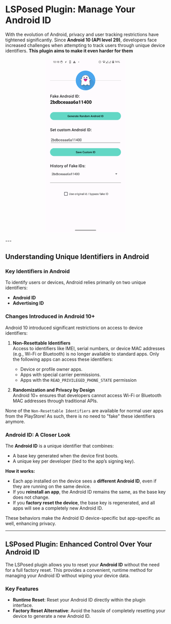 # LSPosed Plugin: Manage Your Android ID

With the evolution of Android, privacy and user tracking restrictions have tightened significantly. Since **Android 10 (API level 29)**, developers face increased challenges when attempting to track users through unique device identifiers.
**This plugin aims to make it even harder for them**

<p align="center">
  <img src="https://github.com/irmo-de/FakeAndroid_ID/blob/master/images/Screenshot_20241123-221844.png" alt="Screenshot" width="50%">
</p>
---

## Understanding Unique Identifiers in Android

### Key Identifiers in Android
To identify users or devices, Android relies primarily on two unique identifiers:
- **Android ID**
- **Advertising ID**

### Changes Introduced in Android 10+
Android 10 introduced significant restrictions on access to device identifiers:

1. **Non-Resettable Identifiers**  
   Access to identifiers like IMEI, serial numbers, or device MAC addresses (e.g., Wi-Fi or Bluetooth) is no longer available to standard apps. Only the following apps can access these identifiers:
   - Device or profile owner apps.
   - Apps with special carrier permissions.
   - Apps with the `READ_PRIVILEGED_PHONE_STATE` permission

2. **Randomization and Privacy by Design**  
   Android 10+ ensures that developers cannot access Wi-Fi or Bluetooth MAC addresses through traditional APIs.

None of the `Non-Resettable Identifiers` are available for normal user apps from the PlayStore! As such, there is no need to "fake" these identifiers anymore.

### Android ID: A Closer Look
The **Android ID** is a unique identifier that combines:
- A base key generated when the device first boots.
- A unique key per developer (tied to the app’s signing key).

**How it works:**
- Each app installed on the device sees a **different Android ID**, even if they are running on the same device.
- If you **reinstall an app**, the Android ID remains the same, as the base key does not change.
- If you **factory reset the device**, the base key is regenerated, and all apps will see a completely new Android ID.

These behaviors make the Android ID device-specific but app-specific as well, enhancing privacy.

---

## LSPosed Plugin: Enhanced Control Over Your Android ID

The LSPosed plugin allows you to reset your **Android ID** without the need for a full factory reset. This provides a convenient, runtime method for managing your Android ID without wiping your device data.

### Key Features
- **Runtime Reset**: Reset your Android ID directly within the plugin interface.
- **Factory Reset Alternative**: Avoid the hassle of completely resetting your device to generate a new Android ID.


